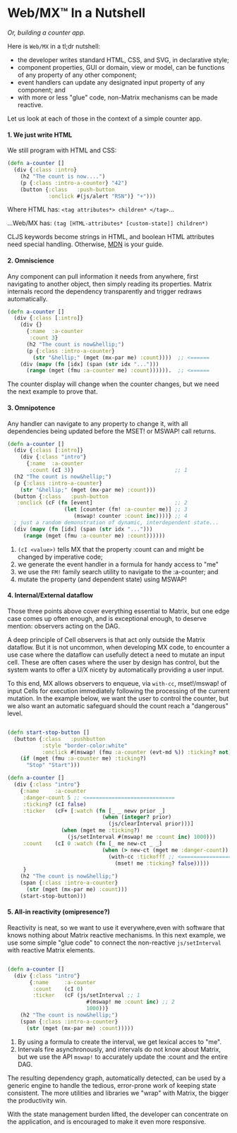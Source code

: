 # Web/MX&trade; In a Nutshell
_Or, building a counter app._

Here is `Web/MX` in a tl;dr nutshell:
* the developer writes standard HTML, CSS, and SVG, in declarative style;
* component properties, GUI or domain, view or model, can be functions of any property of any other component;
* event handlers can update any designated input property of any component; and
* with more or less "glue" code, non-Matrix mechanisms can be made reactive.

Let us look at each of those in the context of a simple counter app.

#### 1. We just write HTML
We still program with HTML and CSS:

```clojure
(defn a-counter []
  (div {:class :intro}
    (h2 "The count is now....")
    (p {:class :intro-a-counter} "42")
    (button {:class   :push-button
             :onclick #(js/alert "RSN")} "+")))
```
Where HTML has: `<tag attributes*> children* </tag>`...

...Web/MX has: `(tag [HTML-attributes* [custom-state]] children*)`

CLJS keywords become strings in HTML, and boolean HTML attributes need special handling. Otherwise, [MDN](https://developer.mozilla.org/en-US/docs/Web/Guide) is your guide.

#### 2. Omniscience
Any component can pull information it needs from anywhere, first navigating to another object, then simply reading its properties. Matrix internals record the dependency transparently and trigger redraws automatically.
```clojure
(defn a-counter []
  (div {:class [:intro]}
    (div {}
      {:name  :a-counter                                  
       :count 3}                                          
      (h2 "The count is now&hellip;")
      (p {:class :intro-a-counter}
        (str "&hellip;" (mget (mx-par me) :count))))  ;; <======
    (div (mapv (fn [idx] (span (str idx "...")))      
      (range (mget (fmu :a-counter me) :count)))))).  ;; <======
```
The counter display will change when the counter changes, but we need the next example to prove that.

#### 3. Omnipotence
Any handler can navigate to any property to change it, with all dependencies being updated before the MSET! or MSWAP! call returns.
```clojure
(defn a-counter []
  (div {:class [:intro]}
    (div {:class "intro"}
      {:name  :a-counter
       :count (cI 3)}                                ;; 1
  (h2 "The count is now&hellip;") 
  (p {:class :intro-a-counter}
    (str "&hellip;" (mget (mx-par me) :count)))
  (button {:class   :push-button
   :onclick (cF (fn [event]                          ;; 2
                  (let [counter (fm! :a-counter me)] ;; 3
                     (mswap! counter :count inc))))} ;; 4
  ; just a random demonstration of dynamic, interdependent state...
  (div (mapv (fn [idx] (span (str idx "...")))
     (range (mget (fmu :a-counter me) :count))))))
```

1. `(cI <value>)` tells MX that the property :count can and might be changed by imperative code;
2. we generate the event handler in a formula for handy access to "me"
3. we use the `FM!` family search utility to navigate to the :a-counter; and
4. mutate the property (and dependent state) using MSWAP!

#### 4. Internal/External dataflow
Those three points above cover everything essential to Matrix, but one edge case comes up often enough, and is exceptional enough, to deserve mention: observers acting on the DAG. 

A deep principle of Cell observers is that act only outside the Matrix dataflow. But it is not uncommon, when developing MX code, to encounter a use case where the dataflow can usefully detect a need to mutate an input cell. These are often cases where the user by design has control, but the system wants to offer a U/X nicety by automatically providing a user input. 

To this end, MX allows observers to enqueue, via `with-cc`, mset!/mswap! of input Cells for execution immediately following the processing of the current mutation. In the example below, we want the user to control the counter, but we also want an automatic safeguard should the count reach a "dangerous" level.
```clojure

(defn start-stop-button []
  (button {:class   :pushbutton
           :style "border-color:white"
           :onclick #(mswap! (fmu :a-counter (evt-md %)) :ticking? not)}
    (if (mget (fmu :a-counter me) :ticking?)
      "Stop" "Start")))

(defn a-counter []
  (div {:class "intro"}
    {:name     :a-counter
     :danger-count 5 ;; <============================
     :ticking? (cI false)
     :ticker   (cF+ [:watch (fn [_ _ newv prior _]
                              (when (integer? prior)
                                (js/clearInterval prior)))]
                 (when (mget me :ticking?)
                   (js/setInterval #(mswap! me :count inc) 1000)))
     :count    (cI 0 :watch (fn [_ me new-ct _ _]
                              (when (> new-ct (mget me :danger-count))
                                (with-cc :tickofff ;; <=====================
                                  (mset! me :ticking? false)))))
     }
    (h2 "The count is now&hellip;")
    (span {:class :intro-a-counter}
      (str (mget (mx-par me) :count)))
    (start-stop-button)))
```

#### 5. All-in reactivity (omipresence?)
Reactivity is neat, so we want to use it everywhere,even with software that knows nothing about Matrix reactive mechanisms. In this next example, we use some simple "glue code" to connect the non-reactive `js/setInterval` with reactive Matrix elements.

```clojure

(defn a-counter []
  (div {:class "intro"}
       {:name     :a-counter
        :count    (cI 0)
        :ticker   (cF (js/setInterval ;; 1
                         #(mswap! me :count inc) ;; 2
                         1000))}
    (h2 "The count is now&hellip;")
    (span {:class :intro-a-counter}
      (str (mget (mx-par me) :count)))))
```
1. By using a formula to create the interval, we get lexical acces to "me".
2. Intervals fire asynchronously, and intervals do not know about Matrix, but we use the API `mswap!` to accurately update the :count and the entire DAG. 

The resulting dependency graph, automatically detected, can be used by a generic engine to handle the tedious, error-prone work of keeping state consistent. The more utilities and libraries we "wrap" with Matrix, the bigger the productivity win.

With the state management burden lifted, the developer can concentrate on the application, and is encouraged to make it even more responsive.


